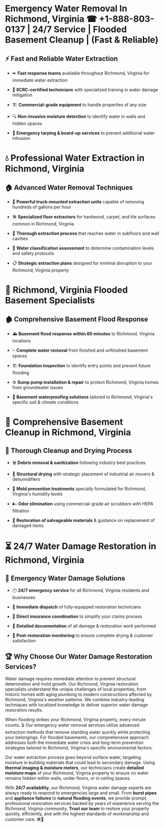 # Emergency Water Removal In Richmond, Virginia ☎ +1-888-803-0137  | 24/7 Service | Flooded Basement Cleanup | (Fast & Reliable)  

## ⚡ Fast and Reliable Water Extraction  
- ⏩ **Fast response teams** available throughout Richmond, Virginia for immediate water extraction  
- 🏅 **IICRC-certified technicians** with specialized training in water damage mitigation  
- 🏗️ **Commercial-grade equipment** to handle properties of any size  
- 🔍 **Non-invasive moisture detection** to identify water in walls and hidden spaces  
- 🛑 **Emergency tarping & board-up services** to prevent additional water intrusion  

# 💧 Professional Water Extraction in Richmond, Virginia  

## 🏠 Advanced Water Removal Techniques  
- 🚛 **Powerful truck-mounted extraction units** capable of removing hundreds of gallons per hour  
- 🛠️ **Specialized floor extractors** for hardwood, carpet, and tile surfaces common in Richmond, Virginia  
- 📏 **Thorough extraction process** that reaches water in subfloors and wall cavities  
- 🧪 **Water classification assessment** to determine contamination levels and safety protocols  
- 📋 **Strategic extraction plans** designed for minimal disruption to your Richmond, Virginia property  

# 🌊 Richmond, Virginia Flooded Basement Specialists  

## 🏚️ Comprehensive Basement Flood Response  
- 🚑 **Basement flood response within 60 minutes** to Richmond, Virginia locations  
- 💦 **Complete water removal** from finished and unfinished basement spaces  
- 🏗️ **Foundation inspection** to identify entry points and prevent future flooding  
- ⚙️ **Sump pump installation & repair** to protect Richmond, Virginia homes from groundwater issues  
- 🌱 **Basement waterproofing solutions** tailored to Richmond, Virginia's specific soil & climate conditions  

# 🧹 Comprehensive Basement Cleanup in Richmond, Virginia  

## 🔄 Thorough Cleanup and Drying Process  
- 🗑️ **Debris removal & sanitization** following industry best practices  
- 💨 **Structural drying** with strategic placement of industrial air movers & dehumidifiers  
- 🦠 **Mold prevention treatments** specially formulated for Richmond, Virginia's humidity levels  
- 🌬️ **Odor elimination** using commercial-grade air scrubbers with HEPA filtration  
- 🔧 **Restoration of salvageable materials** & guidance on replacement of damaged items  

# ⏳ 24/7 Water Damage Restoration in Richmond, Virginia  

## 🚀 Emergency Water Damage Solutions  
- 🕛 **24/7 emergency service** for all Richmond, Virginia residents and businesses  
- 🚒 **Immediate dispatch** of fully-equipped restoration technicians  
- 🏦 **Direct insurance coordination** to simplify your claims process  
- 📜 **Detailed documentation** of all damage & restoration work performed  
- 🔎 **Post-restoration monitoring** to ensure complete drying & customer satisfaction  

## 🏆 Why Choose Our Water Damage Restoration Services?  
Water damage requires immediate attention to prevent structural deterioration and mold growth. Our Richmond, Virginia restoration specialists understand the unique challenges of local properties, from historic homes with aging plumbing to modern constructions affected by Richmond, Virginia's weather patterns. We combine industry-leading techniques with localized knowledge to deliver superior water damage restoration results.  

When flooding strikes your Richmond, Virginia property, every minute counts. ⏳ Our emergency water removal services utilize advanced extraction methods that remove standing water quickly while protecting your belongings. For flooded basements, our comprehensive approach addresses both the immediate water crisis and long-term prevention strategies tailored to Richmond, Virginia's specific environmental factors.  

Our water extraction process goes beyond surface water, targeting moisture in building materials that could lead to secondary damage. Using **thermal imaging & moisture meters**, our technicians create **detailed moisture maps** of your Richmond, Virginia property to ensure no water remains hidden within walls, under floors, or in ceiling spaces.  

With **24/7 availability**, our Richmond, Virginia water damage experts are always ready to respond to emergencies large and small. From **burst pipes** and **appliance failures** to **natural flooding events**, we provide prompt, professional restoration services backed by years of experience serving the Richmond, Virginia community. **Trust our team** to restore your property quickly, efficiently, and with the highest standards of workmanship and customer care. 🛠️💪  
